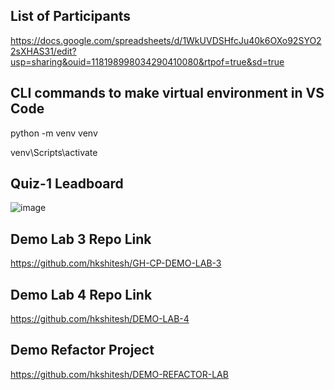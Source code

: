 ## List of Participants

https://docs.google.com/spreadsheets/d/1WkUVDSHfcJu40k6OXo92SYO22sXHAS31/edit?usp=sharing&ouid=118198998034290410080&rtpof=true&sd=true

## CLI commands to make virtual environment in VS Code

python -m venv venv

venv\Scripts\activate

## Quiz-1 Leadboard

![image](https://github.com/user-attachments/assets/31f41265-2351-4f8f-b278-67ad0129f4bc)


## Demo Lab 3 Repo Link

https://github.com/hkshitesh/GH-CP-DEMO-LAB-3

## Demo Lab 4 Repo Link

https://github.com/hkshitesh/DEMO-LAB-4

## Demo Refactor Project

https://github.com/hkshitesh/DEMO-REFACTOR-LAB

